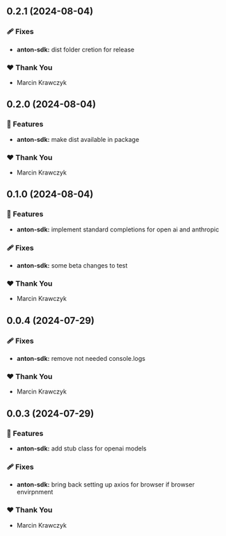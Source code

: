 ## 0.2.1 (2024-08-04)


### 🩹 Fixes

- **anton-sdk:** dist folder cretion for release


### ❤️  Thank You

- Marcin Krawczyk

## 0.2.0 (2024-08-04)


### 🚀 Features

- **anton-sdk:** make dist available in package


### ❤️  Thank You

- Marcin Krawczyk

## 0.1.0 (2024-08-04)


### 🚀 Features

- **anton-sdk:** implement standard completions for open ai and anthropic


### 🩹 Fixes

- **anton-sdk:** some beta changes to test


### ❤️  Thank You

- Marcin Krawczyk

## 0.0.4 (2024-07-29)


### 🩹 Fixes

- **anton-sdk:** remove not needed console.logs


### ❤️  Thank You

- Marcin Krawczyk

## 0.0.3 (2024-07-29)


### 🚀 Features

- **anton-sdk:** add stub class for openai models


### 🩹 Fixes

- **anton-sdk:** bring back setting up axios for browser if browser envirpnment


### ❤️  Thank You

- Marcin Krawczyk